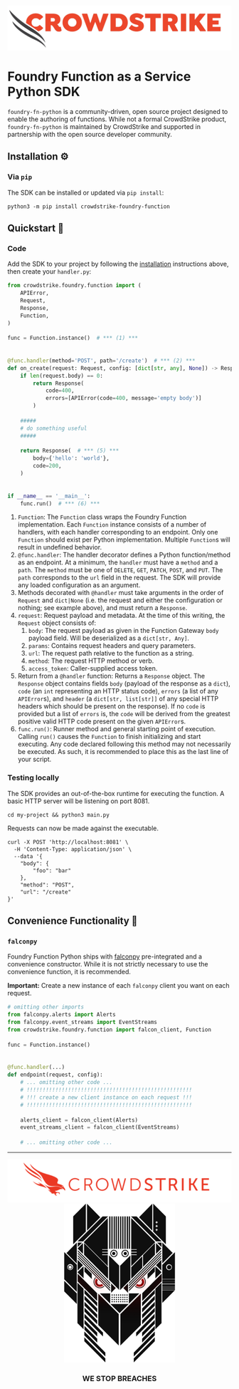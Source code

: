 ![CrowdStrike Falcon](https://raw.githubusercontent.com/CrowdStrike/foundry-fn-python/main/docs/asset/cs-logo.png)

# Foundry Function as a Service Python SDK

`foundry-fn-python` is a community-driven, open source project designed to enable the authoring of functions.
While not a formal CrowdStrike product, `foundry-fn-python` is maintained by CrowdStrike and supported in partnership
with the open source developer community.

## Installation ⚙️

### Via `pip`

The SDK can be installed or updated via `pip install`:

```shell
python3 -m pip install crowdstrike-foundry-function
```

## Quickstart 💫

### Code

Add the SDK to your project by following the [installation](#installation) instructions above,
then create your `handler.py`:

```python
from crowdstrike.foundry.function import (
    APIError,
    Request,
    Response,
    Function,
)

func = Function.instance()  # *** (1) ***


@func.handler(method='POST', path='/create')  # *** (2) ***
def on_create(request: Request, config: [dict[str, any], None]) -> Response:  # *** (3), (4) ***
    if len(request.body) == 0:
        return Response(
            code=400,
            errors=[APIError(code=400, message='empty body')]
        )

    #####
    # do something useful
    #####

    return Response(  # *** (5) ***
        body={'hello': 'world'},
        code=200,
    )


if __name__ == '__main__':
    func.run()  # *** (6) ***
```

1. `Function`: The `Function` class wraps the Foundry Function implementation.
   Each `Function` instance consists of a number of handlers, with each handler corresponding to an endpoint.
   Only one `Function` should exist per Python implementation.
   Multiple `Function`s will result in undefined behavior.
2. `@func.handler`: The handler decorator defines a Python function/method as an endpoint.
   At a minimum, the `handler` must have a `method` and a `path`.
   The `method` must be one of `DELETE`, `GET`, `PATCH`, `POST`, and `PUT`.
   The `path` corresponds to the `url` field in the request.
   The SDK will provide any loaded configuration as an argument.
3. Methods decorated with `@handler` must take arguments in the order of `Request` and `dict|None`
   (i.e. the request and either the configuration or nothing; see example above),
   and must return a `Response`.
4. `request`: Request payload and metadata. At the time of this writing, the `Request` object consists of:
    1. `body`: The request payload as given in the Function Gateway `body` payload field. Will be deserialized as
       a `dict[str, Any]`.
    2. `params`: Contains request headers and query parameters.
    3. `url`: The request path relative to the function as a string.
    4. `method`: The request HTTP method or verb.
    5. `access_token`: Caller-supplied access token.
5. Return from a `@handler` function: Returns a `Response` object.
   The `Response` object contains fields `body` (payload of the response as a `dict`),
   `code` (an `int` representing an HTTP status code),
   `errors` (a list of any `APIError`s), and `header` (a `dict[str, list[str]]` of any special HTTP headers which
   should be present on the response).
   If no `code` is provided but a list of `errors` is, the `code` will be derived from the greatest positive valid HTTP
   code present on the given `APIError`s.
6. `func.run()`: Runner method and general starting point of execution.
   Calling `run()` causes the `Function` to finish initializing and start executing.
   Any code declared following this method may not necessarily be executed.
   As such, it is recommended to place this as the last line of your script.

### Testing locally

The SDK provides an out-of-the-box runtime for executing the function.
A basic HTTP server will be listening on port 8081.

```shell
cd my-project && python3 main.py
```

Requests can now be made against the executable.

```shell
curl -X POST 'http://localhost:8081' \
  -H 'Content-Type: application/json' \
  --data '{
    "body": {
        "foo": "bar"
    },
    "method": "POST",
    "url": "/create"
}'
```

## Convenience Functionality 🧰

### `falconpy`

Foundry Function Python ships with [falconpy](https://github.com/CrowdStrike/falconpy) pre-integrated and a convenience
constructor.
While it is not strictly necessary to use the convenience function, it is recommended.

**Important:** Create a new instance of each `falconpy` client you want on each request.

```python
# omitting other imports
from falconpy.alerts import Alerts
from falconpy.event_streams import EventStreams
from crowdstrike.foundry.function import falcon_client, Function

func = Function.instance()


@func.handler(...)
def endpoint(request, config):
    # ... omitting other code ...
    # !!!!!!!!!!!!!!!!!!!!!!!!!!!!!!!!!!!!!!!!!!!!!!!!!!!!
    # !!! create a new client instance on each request !!!
    # !!!!!!!!!!!!!!!!!!!!!!!!!!!!!!!!!!!!!!!!!!!!!!!!!!!!

    alerts_client = falcon_client(Alerts)
    event_streams_client = falcon_client(EventStreams)

    # ... omitting other code ...
```

---


<p align="center"><img src="https://raw.githubusercontent.com/CrowdStrike/foundry-fn-python/main/docs/asset/cs-logo-footer.png"><BR/><img width="250px" src="https://raw.githubusercontent.com/CrowdStrike/foundry-fn-python/main/docs/asset/adversary-red-eyes.png"></P>
<h3><P align="center">WE STOP BREACHES</P></h3>
